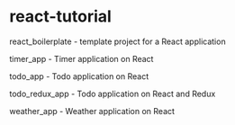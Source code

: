 # react-tutorial

react_boilerplate	- template project for a React application

timer_app	- Timer application on React

todo_app - Todo application on React 

todo_redux_app - Todo application on React and Redux

weather_app - Weather application on React
